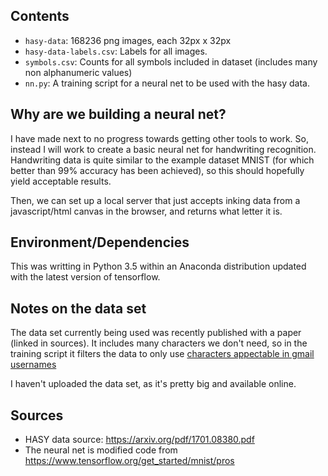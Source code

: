 
## Contents

* `hasy-data`: 168236 png images, each 32px x 32px
* `hasy-data-labels.csv`: Labels for all images.
* `symbols.csv`: Counts for all symbols included in dataset (includes many non alphanumeric values)
* `nn.py`: A training script for a neural net to be used with the hasy data.


## Why are we building a neural net?

I have made next to no progress towards getting other tools to work. So, instead I will work to create a basic neural net for handwriting recognition. Handwriting data is quite similar to the example dataset MNIST (for which better than 99% accuracy has been achieved), so this should hopefully yield acceptable results. 

Then, we can set up a local server that just accepts inking data from a javascript/html canvas in the browser, and returns what letter it is.


## Environment/Dependencies

This was writting in Python 3.5 within an Anaconda distribution updated with the latest version of tensorflow.

## Notes on the data set

The data set currently being used was recently published with a paper (linked in sources). It includes many characters we don't need, so in the training script it filters the data to only use [characters appectable in gmail usernames](https://support.google.com/a/answer/33386?hl=en)

I haven't uploaded the data set, as it's pretty big and available online.

## Sources

* HASY data source: <https://arxiv.org/pdf/1701.08380.pdf>
* The neural net is modified code from <https://www.tensorflow.org/get_started/mnist/pros>